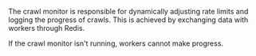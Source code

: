 The crawl monitor is responsible for dynamically adjusting rate limits and 
logging the progress of crawls. This is achieved by exchanging data with 
workers through Redis.

If the crawl monitor isn't running, workers cannot make progress.
